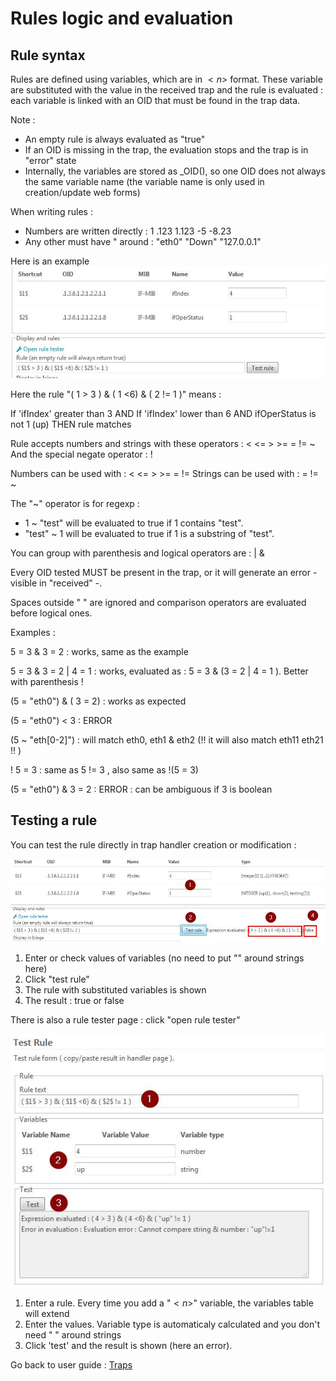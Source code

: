 Rules logic and evaluation
==========================

Rule syntax
-----------

Rules are defined using variables, which are in $<n>$ format.
These variable are substituted with the value in the received trap and the rule is evaluated : each variable is linked with an OID that must be found in the trap data.

Note : 
* An empty rule is always evaluated as "true"
* If an OID is missing in the trap, the evaluation stops and the trap is in "error" state
* Internally, the variables are stored as _OID(<oid>), so one OID does not always the same variable name (the variable name is only used in creation/update web forms)


When writing rules : 

* Numbers are written directly : 1 .123  1.123 -5 -8.23
* Any other must have " around : "eth0" "Down" "127.0.0.1"

Here is an example 
![rulelogic-1](img/rule-logic-1.jpg)

Here the rule "( $1$ > 3 ) & ( $1$ <6) & ( $2$ != 1 )" means : 

If 'ifIndex' greater than 3 AND If 'ifIndex' lower than 6 AND ifOperStatus is not 1 (up)  THEN rule matches

Rule accepts numbers and strings with these operators : < <= > >= = != ~
And the special negate operator : !

Numbers can be used with : < <= > >= = !=
Strings can be used with : = != ~ 

The "~" operator is for regexp : 
* $1$ ~ "test" will be evaluated to true if $1$ contains "test".
* "test" ~ $1$ will be evaluated to true if $1$ is a substring of "test".

You can group with parenthesis and logical operators are : | &

Every OID tested MUST be present in the trap, or it will generate an error - visible in "received" -.

Spaces outside " " are ignored and comparison operators are evaluated before logical ones.

Examples : 

$5$ = 3  &  $3$ = 2 : works, same as the example

$5$ = 3  &  $3$ = 2 | $4$ = 1 : works, evaluated as : $5$ = 3  &  ($3$ = 2 | $4$ = 1 ). Better with parenthesis !

($5$ = "eth0") & ( $3$ = 2) : works as expected

($5$ = "eth0") < $3$ : ERROR

($5$ ~ "eth[0-2]") : will match eth0, eth1 & eth2  (!! it will also match eth11 eth21 !! )

! $5$ = 3 : same as $5$ != 3  , also same as !($5$ = 3)

($5$ = "eth0") & $3$ = 2 : ERROR : can be ambiguous if $3$ is boolean


Testing a rule
---------------

You can test the rule directly in trap handler creation or modification : 

![rulelogic-5](img/rule-logic-5.jpg)

1) Enter or check values of variables (no need to put "" around strings here)
2) Click "test rule"
3) The rule with substituted variables is shown
4) The result : true or false

There is also a rule tester page : click "open rule tester"

![rulelogic-8](img/rule-logic-8.jpg)

1) Enter a rule. Every time you add a "$<n>$" variable, the variables table will extend
2) Enter the values. Variable type is automaticaly calculated and you don't need " " around strings
3) Click 'test' and the result is shown (here an error).




Go back to user guide : [Traps](02-userguide.md)

